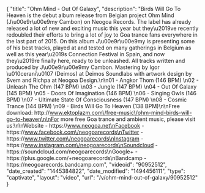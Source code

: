 {
    "title": "Ohm Mind - Out Of Galaxy",
    "description": "Birds Will Go To Heaven is the debut album release from Belgian project Ohm Mind (J\u00e9r\u00e9my Cambon) on Neogoa Records. The label has already released a lot of new and exciting music this year but they\u2019ve recently redoubled their efforts to bring a lot of joy to Goa trance fans everywhere in the last part of 2015. On this album J\u00e9r\u00e9my is presenting some of his best tracks, played at and tested on many gatherings in Belgium as well as this year\u2019s Connection Festival in Spain, and now they\u2019re finally here, ready to be unleashed. All tracks written and produced by J\u00e9r\u00e9my Cambon. Mastering by Igor \u010cerani\u0107 (Deimos) at Deimos Soundlabs with artwork design by Svem and Richpa at Neogoa Design.\n\n01 - Angkor Thom (146 BPM) \n02 - Unleash The Ohm (147 BPM) \n03 - Jungle (147 BPM) \n04 - Out Of Galaxy (145 BPM) \n05 - Doors Of Imagination (146 BPM) \n06 - Singing Owls (146 BPM) \n07 - Ultimate State Of Consciousness (147 BPM) \n08 - Cosmic Trance (144 BPM) \n09 - Birds Will Go To Heaven (138 BPM)\n\nFree download: http:\/\/www.ektoplazm.com\/free-music\/ohm-mind-birds-will-go-to-heaven\n\nFor more free Goa trance and ambient music, please visit us:\n\nWebsite - https:\/\/www.neogoa.net\nFacebook - https:\/\/www.facebook.com\/neogoarecords\nTwitter - https:\/\/www.twitter.com\/neogoarecords\nInstagram - https:\/\/www.instagram.com\/neogoarecords\nSoundcloud - https:\/\/soundcloud.com\/neogoarecords\nGoogle+ - https:\/\/plus.google.com\/+neogoarecords\nBandcamp - https:\/\/neogoarecords.bandcamp.com",
    "videoid": "90952512",
    "date_created": "1445384822",
    "date_modified": "1494456111",
    "type": "captivate",
    "layout": "video",
    "url": "\/v\/ohm-mind-out-of-galaxy\/90952512"
}